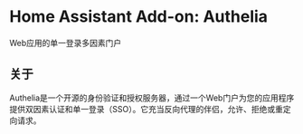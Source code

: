 # Home Assistant Add-on: Authelia

Web应用的单一登录多因素门户

## 关于

Authelia是一个开源的身份验证和授权服务器，通过一个Web门户为您的应用程序提供双因素认证和单一登录（SSO）。它充当反向代理的伴侣，允许、拒绝或重定向请求。